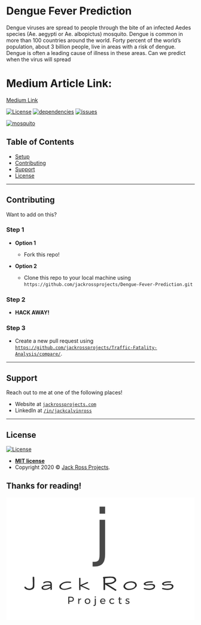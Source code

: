 # Dengue Fever Prediction

Dengue viruses are spread to people through the bite of an infected Aedes species (Ae. aegypti or Ae. albopictus) mosquito. Dengue is common in more than 100 countries around the world. Forty percent of the world’s population, about 3 billion people, live in areas with a risk of dengue. Dengue is often a leading cause of illness in these areas. Can we predict when the virus will spread

# Medium Article Link: 
[Medium Link](https://medium.com/@jackross210/dengue-fever-prediction-b5a5760ad801 "HERE")

[![License](http://img.shields.io/:license-mit-blue.svg?style=flat-square)](http://badges.mit-license.org)
[![dependencies](https://img.shields.io/badge/dependencies-up%20to%20date-brightgreen)](https://httpstatusdogs.com/img/424.jpg)
[![issues](https://img.shields.io/badge/issues-0-red)](https://images-na.ssl-images-amazon.com/images/I/41NpoiJzizL._SX425_.jpg)


[![mosquito](https://miro.medium.com/max/600/1*GEOcuMHmEJF84MOYkCQIrg.gif)]()


## Table of Contents

- [Setup](#setup)
- [Contributing](#contributing)
- [Support](#support)
- [License](#license)

---

## Contributing

Want to add on this?

### Step 1

- **Option 1**
    - Fork this repo!

- **Option 2**
    - Clone this repo to your local machine using `https://github.com/jackrossprojects/Dengue-Fever-Prediction.git`

### Step 2

- **HACK AWAY!**

### Step 3

- Create a new pull request using <a href="https://github.com/jackrossprojects/Dengue-Fever-Prediction/compare/" target="_blank">`https://github.com/jackrossprojects/Traffic-Fatality-Analysis/compare/`</a>.

---

## Support

Reach out to me at one of the following places!

- Website at <a href="http://jackrossprojects.com" target="_blank">`jackrossprojects.com`</a>
- LinkedIn at <a href="https://www.linkedin.com/in/jackcalvinross/" target="_blank">`/in/jackcalvinross`</a>

---

## License

[![License](http://img.shields.io/:license-mit-blue.svg?style=flat-square)](http://badges.mit-license.org)

- **[MIT license](http://opensource.org/licenses/mit-license.php)**
- Copyright 2020 © <a href="http://jackrossprojects.com" target="_blank">Jack Ross Projects</a>.


## Thanks for reading!

<a href="http://jackrossprojects.com"><img src="https://github.com/JackRossProjects/Traffic-Fatality-Analysis/blob/master/jrp.png" title="Jack Ross Projects" alt="Jack Ross Projects"></a>
